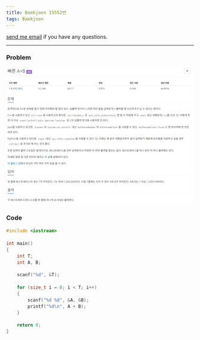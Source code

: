 ```yaml
---
title: Baekjoon 15552번
tags: Baekjoon
---
```


[send me email](mailto:jewel7492@gmail.com) if you have any questions.

<!--more-->

---
### Problem  
   
![그림1](/assets/Baekjoon/15552/1.PNG)  

### Code  
```cpp
#include <iostream>

int main()
{
    int T;
    int A, B;

    scanf("%d", &T);

    for (size_t i = 0; i < T; i++)
    {
        scanf("%d %d", &A, &B);
        printf("%d\n", A + B);
    }

    return 0;
}

```